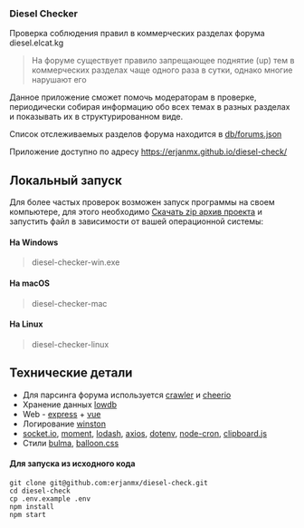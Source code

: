 ### Diesel Checker

Проверка соблюдения правил в коммерческих разделах форума diesel.elcat.kg

> На форуме существует правило запрещающее поднятие (up) тем в коммерческих разделах чаще одного раза в сутки, однако многие нарушают его

Данное приложение сможет помочь модераторам в проверке, периодически собирая информацию обо всех темах в разных разделах и показывать их в структурированном виде. 

Список отслеживаемых разделов форума находится в [db/forums.json](https://github.com/erjanmx/diesel-check/blob/master/db/forums.json)

Приложение доступно по адресу https://erjanmx.github.io/diesel-check/

## Локальный запуск

Для более частых проверок возможен запуск программы на своем компьютере, для этого необходимо [Скачать zip архив проекта](http://github.com/erjanmx/diesel-check/releases/latest/download/diesel-checker.zip) и запустить файл в зависимости от вашей операционной системы:

#### На Windows
> diesel-checker-win.exe

#### На macOS
> diesel-checker-mac

#### На Linux
> diesel-checker-linux 


## Технические детали

- Для парсинга форума используется [crawler](https://github.com/bda-research/node-crawler) и [cheerio](https://github.com/cheeriojs/cheerio)
- Хранение данных [lowdb](https://github.com/typicode/lowdb)
- Web - [express](https://github.com/expressjs/express) + [vue](https://github.com/vuejs/vue)
- Логирование [winston](https://github.com/winstonjs/winston)
- [socket.io](https://github.com/socketio/socket.io), [moment](https://github.com/moment/moment), [lodash](https://github.com/lodash/lodash), [axios](https://github.com/axios/axios), [dotenv](https://github.com/motdotla/dotenv), [node-cron](https://github.com/node-cron/node-cron), [clipboard.js](https://github.com/zenorocha/clipboard.js)
- Стили [bulma](https://github.com/jgthms/bulma), [balloon.css](https://github.com/kazzkiq/balloon.css)

#### Для запуска из исходного кода

```
git clone git@github.com:erjanmx/diesel-check.git
cd diesel-check 
cp .env.example .env
npm install
npm start
```

